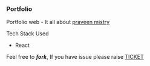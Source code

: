 ### Portfolio
Portfolio web - It all about [praveen mistry](https://pmistry.netlify.app/)

Tech Stack Used
- React



Feel free to ***fork***, If you have issue please raise [TICKET](https://github.com/PraveenMistry/Portfolio/issues)
